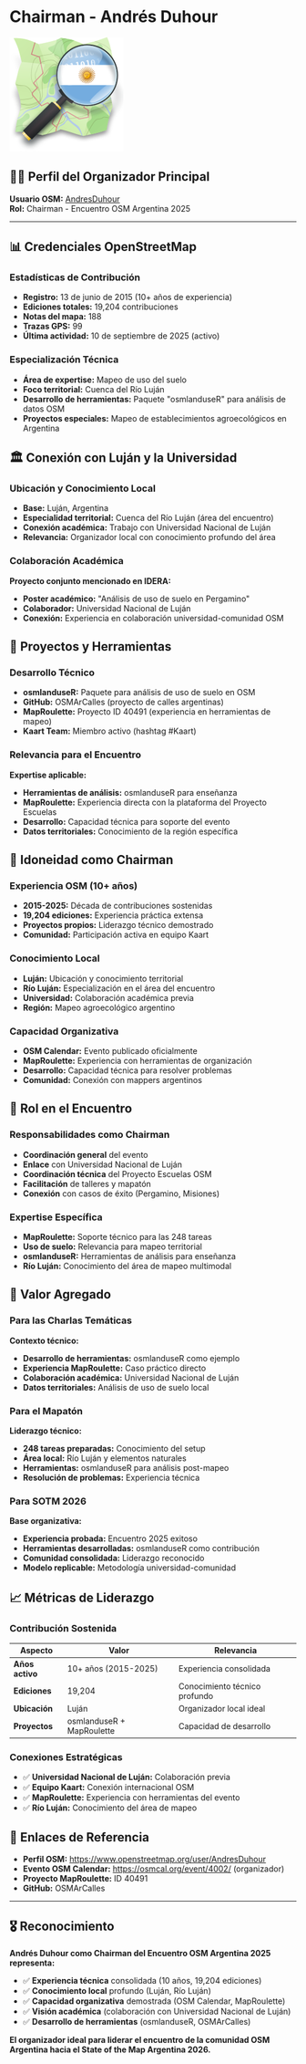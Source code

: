 # Chairman - Andrés Duhour

![OSM Argentina](../comunicaciones/osm-ar-logo.png)

## 👨‍💼 Perfil del Organizador Principal

**Usuario OSM:** [AndresDuhour](https://www.openstreetmap.org/user/AndresDuhour)  
**Rol:** Chairman - Encuentro OSM Argentina 2025

---

## 📊 Credenciales OpenStreetMap

### Estadísticas de Contribución
- **Registro:** 13 de junio de 2015 (10+ años de experiencia)
- **Ediciones totales:** 19,204 contribuciones
- **Notas del mapa:** 188 
- **Trazas GPS:** 99
- **Última actividad:** 10 de septiembre de 2025 (activo)

### Especialización Técnica
- **Área de expertise:** Mapeo de uso del suelo
- **Foco territorial:** Cuenca del Río Luján
- **Desarrollo de herramientas:** Paquete "osmlanduseR" para análisis de datos OSM
- **Proyectos especiales:** Mapeo de establecimientos agroecológicos en Argentina

## 🏛️ Conexión con Luján y la Universidad

### Ubicación y Conocimiento Local
- **Base:** Luján, Argentina
- **Especialidad territorial:** Cuenca del Río Luján (área del encuentro)
- **Conexión académica:** Trabajo con Universidad Nacional de Luján
- **Relevancia:** Organizador local con conocimiento profundo del área

### Colaboración Académica
**Proyecto conjunto mencionado en IDERA:**
- **Poster académico:** "Análisis de uso de suelo en Pergamino" 
- **Colaborador:** Universidad Nacional de Luján
- **Conexión:** Experiencia en colaboración universidad-comunidad OSM

## 🔧 Proyectos y Herramientas

### Desarrollo Técnico
- **osmlanduseR:** Paquete para análisis de uso de suelo en OSM
- **GitHub:** OSMArCalles (proyecto de calles argentinas)
- **MapRoulette:** Proyecto ID 40491 (experiencia en herramientas de mapeo)
- **Kaart Team:** Miembro activo (hashtag #Kaart)

### Relevancia para el Encuentro
**Expertise aplicable:**
- **Herramientas de análisis:** osmlanduseR para enseñanza
- **MapRoulette:** Experiencia directa con la plataforma del Proyecto Escuelas
- **Desarrollo:** Capacidad técnica para soporte del evento
- **Datos territoriales:** Conocimiento de la región específica

## 🎯 Idoneidad como Chairman

### Experiencia OSM (10+ años)
- **2015-2025:** Década de contribuciones sostenidas
- **19,204 ediciones:** Experiencia práctica extensa
- **Proyectos propios:** Liderazgo técnico demostrado
- **Comunidad:** Participación activa en equipo Kaart

### Conocimiento Local
- **Luján:** Ubicación y conocimiento territorial
- **Río Luján:** Especialización en el área del encuentro  
- **Universidad:** Colaboración académica previa
- **Región:** Mapeo agroecológico argentino

### Capacidad Organizativa
- **OSM Calendar:** Evento publicado oficialmente  
- **MapRoulette:** Experiencia con herramientas de organización
- **Desarrollo:** Capacidad técnica para resolver problemas
- **Comunidad:** Conexión con mappers argentinos

## 🤝 Rol en el Encuentro

### Responsabilidades como Chairman
- **Coordinación general** del evento
- **Enlace** con Universidad Nacional de Luján
- **Coordinación técnica** del Proyecto Escuelas OSM
- **Facilitación** de talleres y mapatón
- **Conexión** con casos de éxito (Pergamino, Misiones)

### Expertise Específica
- **MapRoulette:** Soporte técnico para las 248 tareas
- **Uso de suelo:** Relevancia para mapeo territorial
- **osmlanduseR:** Herramientas de análisis para enseñanza
- **Río Luján:** Conocimiento del área de mapeo multimodal

## 🌟 Valor Agregado

### Para las Charlas Temáticas
**Contexto técnico:**
- **Desarrollo de herramientas:** osmlanduseR como ejemplo
- **Experiencia MapRoulette:** Caso práctico directo
- **Colaboración académica:** Universidad Nacional de Luján
- **Datos territoriales:** Análisis de uso de suelo local

### Para el Mapatón
**Liderazgo técnico:**
- **248 tareas preparadas:** Conocimiento del setup
- **Área local:** Río Luján y elementos naturales
- **Herramientas:** osmlanduseR para análisis post-mapeo
- **Resolución de problemas:** Experiencia técnica

### Para SOTM 2026
**Base organizativa:**
- **Experiencia probada:** Encuentro 2025 exitoso
- **Herramientas desarrolladas:** osmlanduseR como contribución
- **Comunidad consolidada:** Liderazgo reconocido
- **Modelo replicable:** Metodología universidad-comunidad

## 📈 Métricas de Liderazgo

### Contribución Sostenida
| **Aspecto** | **Valor** | **Relevancia** |
|-------------|-----------|----------------|
| **Años activo** | 10+ años (2015-2025) | Experiencia consolidada |
| **Ediciones** | 19,204 | Conocimiento técnico profundo |
| **Ubicación** | Luján | Organizador local ideal |
| **Proyectos** | osmlanduseR + MapRoulette | Capacidad de desarrollo |

### Conexiones Estratégicas
- ✅ **Universidad Nacional de Luján:** Colaboración previa
- ✅ **Equipo Kaart:** Conexión internacional OSM
- ✅ **MapRoulette:** Experiencia con herramientas del evento
- ✅ **Río Luján:** Conocimiento del área de mapeo

## 🔗 Enlaces de Referencia

- **Perfil OSM:** https://www.openstreetmap.org/user/AndresDuhour
- **Evento OSM Calendar:** https://osmcal.org/event/4002/ (organizador)
- **Proyecto MapRoulette:** ID 40491
- **GitHub:** OSMArCalles

---

## 🎖️ Reconocimiento

**Andrés Duhour como Chairman del Encuentro OSM Argentina 2025 representa:**
- ✅ **Experiencia técnica** consolidada (10 años, 19,204 ediciones)
- ✅ **Conocimiento local** profundo (Luján, Río Luján)  
- ✅ **Capacidad organizativa** demostrada (OSM Calendar, MapRoulette)
- ✅ **Visión académica** (colaboración con Universidad Nacional de Luján)
- ✅ **Desarrollo de herramientas** (osmlanduseR, OSMArCalles)

**El organizador ideal para liderar el encuentro de la comunidad OSM Argentina hacia el State of the Map Argentina 2026.**